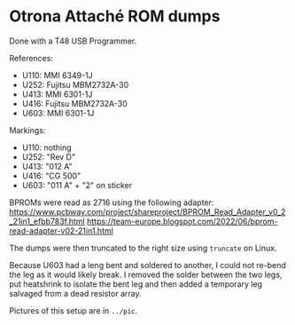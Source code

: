 # Otrona Attaché ROM dumps

Done with a T48 USB Programmer.

References:
* U110: MMI 6349-1J
* U252: Fujitsu MBM2732A-30
* U413: MMI 6301-1J
* U416: Fujitsu MBM2732A-30
* U603: MMI 6301-1J

Markings:
* U110: nothing
* U252: "Rev D"
* U413: "012 A"
* U416: "CG 500"
* U603: "011 A" + "2" on sticker

BPROMs were read as 2716 using the following adapter:
https://www.pcbway.com/project/shareproject/BPROM_Read_Adapter_v0_2_21in1_efbb783f.html
https://team-europe.blogspot.com/2022/06/bprom-read-adapter-v02-21in1.html

The dumps were then truncated to the right size using `truncate` on Linux.

Because U603 had a leng bent and soldered to another, I could not re-bend the leg as it would likely break.
I removed the solder between the two legs, put heatshrink to isolate the bent leg and then added a temporary leg salvaged from a dead resistor array.

Pictures of this setup are in `../pic`.
